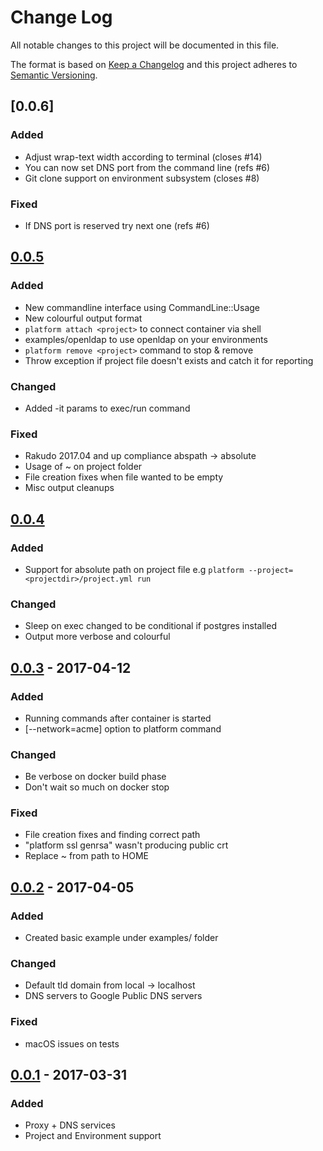 # Change Log
All notable changes to this project will be documented in this file.

The format is based on [Keep a Changelog](http://keepachangelog.com/)
and this project adheres to [Semantic Versioning](http://semver.org/).

## [0.0.6]
### Added
- Adjust wrap-text width according to terminal (closes #14)
- You can now set DNS port from the command line (refs #6)
- Git clone support on environment subsystem (closes #8)

### Fixed
- If DNS port is reserved try next one (refs #6)

## [0.0.5]
### Added
- New commandline interface using CommandLine::Usage
- New colourful output format
- ```platform attach <project>``` to connect container via shell
- examples/openldap to use openldap on your environments
- ```platform remove <project>``` command to stop & remove
- Throw exception if project file doesn't exists and catch it for reporting

### Changed
- Added -it params to exec/run command

### Fixed
- Rakudo 2017.04 and up compliance abspath -> absolute
- Usage of ~ on project folder
- File creation fixes when file wanted to be empty
- Misc output cleanups

## [0.0.4]
### Added
- Support for absolute path on project file e.g ```platform --project=<projectdir>/project.yml run```

### Changed
- Sleep on exec changed to be conditional if postgres installed
- Output more verbose and colourful

## [0.0.3] - 2017-04-12
### Added
- Running commands after container is started
- [--network=acme] option to platform command

### Changed
- Be verbose on docker build phase
- Don't wait so much on docker stop

### Fixed
- File creation fixes and finding correct path
- "platform ssl genrsa" wasn't producing public crt
- Replace ~ from path to HOME

## [0.0.2] - 2017-04-05
### Added
- Created basic example under examples/ folder

### Changed
- Default tld domain from local -> localhost
- DNS servers to Google Public DNS servers

### Fixed
- macOS issues on tests

## [0.0.1] - 2017-03-31
### Added
- Proxy + DNS services
- Project and Environment support

[Unreleased]: https://github.com/7ojo/perl6-platform/compare/0.0.5...HEAD
[0.0.5]: https://github.com/7ojo/perl6-platform/compare/0.0.4...0.0.5
[0.0.4]: https://github.com/7ojo/perl6-platform/compare/0.0.3...0.0.4
[0.0.3]: https://github.com/7ojo/perl6-platform/compare/0.0.2...0.0.3
[0.0.2]: https://github.com/7ojo/perl6-platform/compare/0.0.1...0.0.2
[0.0.1]: https://github.com/7ojo/perl6-platform/compare/0.0.1
